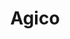 ---
title: "Agico"
description: "Modern SAAS Theme"
image_webp: images/templates/agico.webp
image: images/templates/agico.jpg
link: "https://agico.tristangoetz.me"

---